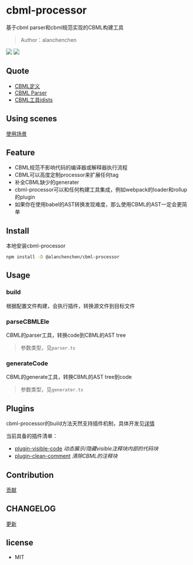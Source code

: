 # cbml-processor
基于cbml parser和cbml规范实现的CBML构建工具

> Author：alanchenchen

![](https://img.shields.io/npm/v/@alanchenchen/cbml-processor.svg)
![](https://img.shields.io/npm/dt/@alanchenchen/cbml-processor.svg)

## Quote
* [CBML定义](https://github.com/cbml/cbml)
* [CBML Parser](https://github.com/cbml/cbmljs)
* [CBML工具jdists](https://github.com/zswang/jdists)

## Using scenes
[使用场景](./docs/using-scene.md)

## Feature
* CBML规范不影响代码的编译器或解释器执行流程
* CBML可以高度定制processor来扩展任何tag
* 补全CBML缺少的generater
* cbml-processor可以和任何构建工具集成，例如webpack的loader和rollup的plugin
* 如果你在使用babel的AST转换发现难度，那么使用CBML的AST一定会更简单

## Install
本地安装cbml-processor
```bash
npm install -D @alanchenchen/cbml-processor
```
## Usage
### build
根据配置文件构建，会执行插件，转换源文件到目标文件

### parseCBMLEle
CBML的parser工具，转换code到CBML的AST tree
> 参数类型，见`parser.ts`

### generateCode
CBML的generate工具，转换CBML的AST tree到code
> 参数类型，见`generater.ts`

## Plugins
cbml-processor的build方法天然支持插件机制，具体开发见[详情](./src/plugins)

当前具备的插件清单：
- [plugin-visible-code](./src/plugins/plugin-visible-code.ts) *动态展示/隐藏visible注释块内部的代码块*
- [plugin-clean-comment](./src/plugins/plugin-clean-comment.ts) *清除CBML的注释块*

## Contribution
[贡献](./docs/contribution.md)

## CHANGELOG
[更新](./CHANGELOG.md)
## license
* MIT
